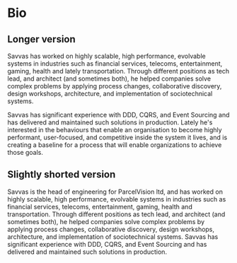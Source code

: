 # Bio

## Longer version

Savvas has worked on highly scalable, high performance, evolvable systems in industries such as financial services, telecoms, entertainment, gaming, health and lately transportation. Through different positions as tech lead, and architect (and sometimes both), he helped companies solve complex problems by applying process changes, collaborative discovery, design workshops, architecture, and implementation of sociotechnical systems.

Savvas has significant experience with DDD, CQRS, and Event Sourcing and has delivered and maintained such solutions in production. Lately he's interested in the behaviours that enable an organisation to become highly performant, user-focused, and competitive inside the system it lives, and is creating a baseline for a process that will enable organizations to achieve those goals.

## Slightly shorted version

Savvas is the head of engineering for ParcelVision ltd, and has worked on highly scalable, high performance, evolvable systems in industries such as financial services, telecoms, entertainment, gaming, health and transportation. Through different positions as tech lead, and architect (and sometimes both), he helped companies solve complex problems by applying process changes, collaborative discovery, design workshops, architecture, and implementation of sociotechnical systems. Savvas has significant experience with DDD, CQRS, and Event Sourcing and has delivered and maintained such solutions in production.
